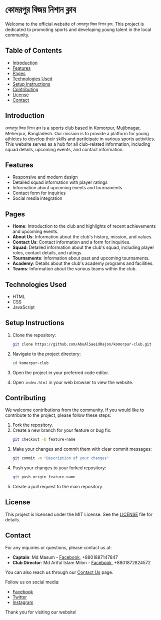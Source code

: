 # কোমরপুর বিজয় নিশান ক্লাব

Welcome to the official website of কোমরপুর বিজয় নিশান ক্লাব. This project is dedicated to promoting sports and developing young talent in the local community.

## Table of Contents

- [Introduction](#introduction)
- [Features](#features)
- [Pages](#pages)
- [Technologies Used](#technologies-used)
- [Setup Instructions](#setup-instructions)
- [Contributing](#contributing)
- [License](#license)
- [Contact](#contact)

## Introduction

কোমরপুর বিজয় নিশান ক্লাব is a sports club based in Komorpur, Mujibnagar, Meherpur, Bangladesh. Our mission is to provide a platform for young athletes to develop their skills and participate in various sports activities. This website serves as a hub for all club-related information, including squad details, upcoming events, and contact information.

## Features

- Responsive and modern design
- Detailed squad information with player ratings
- Information about upcoming events and tournaments
- Contact form for inquiries
- Social media integration

## Pages

- **Home**: Introduction to the club and highlights of recent achievements and upcoming events.
- **About Us**: Information about the club's history, mission, and values.
- **Contact Us**: Contact information and a form for inquiries.
- **Squad**: Detailed information about the club's squad, including player roles, contact details, and ratings.
- **Tournaments**: Information about past and upcoming tournaments.
- **Academy**: Details about the club's academy programs and facilities.
- **Teams**: Information about the various teams within the club.

## Technologies Used

- HTML
- CSS
- JavaScript

## Setup Instructions

1. Clone the repository:
    ```sh
    git clone https://github.com/AbuAlSaeidRajon/komorpur-club.git
    ```

2. Navigate to the project directory:
    ```sh
    cd komorpur-club
    ```

3. Open the project in your preferred code editor.

4. Open `index.html` in your web browser to view the website.

## Contributing

We welcome contributions from the community. If you would like to contribute to the project, please follow these steps:

1. Fork the repository.
2. Create a new branch for your feature or bug fix:
    ```sh
    git checkout -b feature-name
    ```
3. Make your changes and commit them with clear commit messages:
    ```sh
    git commit -m "Description of your changes"
    ```
4. Push your changes to your forked repository:
    ```sh
    git push origin feature-name
    ```
5. Create a pull request to the main repository.

## License

This project is licensed under the MIT License. See the [LICENSE](LICENSE) file for details.

## Contact

For any inquiries or questions, please contact us at:

- **Captain**: Md Masum - [Facebook](https://www.facebook.com/share/1BHqQ5chqo/?mibextid=wwXIfr), +8801887147847
- **Club Director**: Md Ariful Islam Milon - [Facebook](https://www.facebook.com/share/1MUEcKUHvh/?mibextid=wwXIfr), +8801872824572

You can also reach us through our [Contact Us](contact.html) page.

Follow us on social media:

- [Facebook](https://www.facebook.com/KomorpurCricketTeam)
- [Twitter](https://www.twitter.com/yourclub)
- [Instagram](https://www.instagram.com/yourclub)

Thank you for visiting our website!